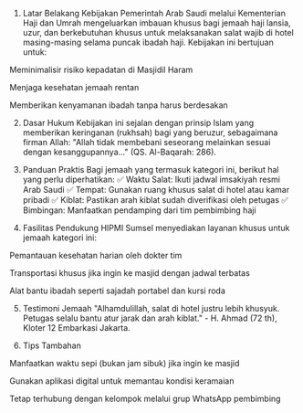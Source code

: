 1. Latar Belakang Kebijakan
Pemerintah Arab Saudi melalui Kementerian Haji dan Umrah mengeluarkan imbauan khusus bagi jemaah haji lansia, uzur, dan berkebutuhan khusus untuk melaksanakan salat wajib di hotel masing-masing selama puncak ibadah haji. Kebijakan ini bertujuan untuk:

Meminimalisir risiko kepadatan di Masjidil Haram

Menjaga kesehatan jemaah rentan

Memberikan kenyamanan ibadah tanpa harus berdesakan

2. Dasar Hukum
Kebijakan ini sejalan dengan prinsip Islam yang memberikan keringanan (rukhsah) bagi yang beruzur, sebagaimana firman Allah:
"Allah tidak membebani seseorang melainkan sesuai dengan kesanggupannya..." (QS. Al-Baqarah: 286).

3. Panduan Praktis
Bagi jemaah yang termasuk kategori ini, berikut hal yang perlu diperhatikan:
✅ Waktu Salat: Ikuti jadwal imsakiyah resmi Arab Saudi
✅ Tempat: Gunakan ruang khusus salat di hotel atau kamar pribadi
✅ Kiblat: Pastikan arah kiblat sudah diverifikasi oleh petugas
✅ Bimbingan: Manfaatkan pendamping dari tim pembimbing haji

4. Fasilitas Pendukung
HIPMI Sumsel menyediakan layanan khusus untuk jemaah kategori ini:

Pemantauan kesehatan harian oleh dokter tim

Transportasi khusus jika ingin ke masjid dengan jadwal terbatas

Alat bantu ibadah seperti sajadah portabel dan kursi roda

5. Testimoni Jemaah
"Alhamdulillah, salat di hotel justru lebih khusyuk. Petugas selalu bantu atur jarak dan arah kiblat." - H. Ahmad (72 th), Kloter 12 Embarkasi Jakarta.

6. Tips Tambahan

Manfaatkan waktu sepi (bukan jam sibuk) jika ingin ke masjid

Gunakan aplikasi digital untuk memantau kondisi keramaian

Tetap terhubung dengan kelompok melalui grup WhatsApp pembimbing